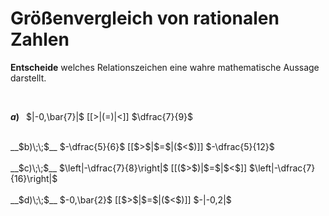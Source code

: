 <!--
version:  0.0.1

language: de

@style
input {
    text-align: center;
}

.flex-container {
    display: flex;
    flex-wrap: wrap;
    align-items: stretch;
    gap: 20px;
}

.flex-child {
    flex: 1;
    min-width: 350px;
    margin-right: 20px;
}

@media (max-width: 400px) {
    .flex-child {
        flex: 100%;
        margin-right: 0;
    }
}
@end

formula: \carry   \textcolor{red}{\scriptsize #1}
formula: \digit   \rlap{\carry{#1}}\phantom{#2}#2
formula: \permil  \text{‰}

import: https://raw.githubusercontent.com/LiaTemplates/Tikz-Jax/main/README.md

script: https://cdn.jsdelivr.net/gh/LiaTemplates/Tikz-Jax@main/dist/index.js


tags: Dezimalzahlen, Bruchrechnung, Negative Zahlen, Zahlenverständnis, mittel, normal, Angeben

comment: Welche Zahl ist größer? Gib es an.

author: Martin Lommatzsch

-->




# Größenvergleich von rationalen Zahlen

**Entscheide** welches Relationszeichen eine wahre mathematische Aussage darstellt.

<br>
<section class="flex-container">
<div class="flex-child">

__$a)\;\;$__ $|-0,\bar{7}|$ [[$>$|($=$)|$<$]] $\dfrac{7}{9}$ 
<br>
</div>
<div class="flex-child">
<br>
__$b)\;\;$__ $-\dfrac{5}{6}$ [[$>$|$=$|($<$)]] $-\dfrac{5}{12}$ 
<br>
</div>
<div class="flex-child">
<br>
__$c)\;\;$__ $\left|-\dfrac{7}{8}\right|$ [[($>$)|$=$|$<$]] $\left|-\dfrac{7}{16}\right|$ 
<br>
</div>
<div class="flex-child">
<br>
__$d)\;\;$__ $-0,\bar{2}$ [[$>$|$=$|($<$)]] $-|-0,2|$ 

</div>
</section>
<br>
<br>
<br>
<br>


